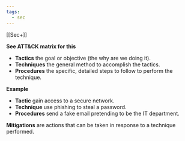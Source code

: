 ```yaml
---
tags:
  - sec
---
```

[[Sec+]]

**See ATT&CK matrix for this**

- **Tactics** the goal or objective (the why are we doing it).
- **Techniques** the general method to accomplish the tactics.
- **Procedures** the specific, detailed steps to follow to perform the technique.

**Example**
- **Tactic** gain access to a secure network.
- **Technique** use phishing to steal a password.
- **Procedures** send a fake email pretending to be the IT department.

**Mitigations** are actions that can be taken in response to a technique performed.